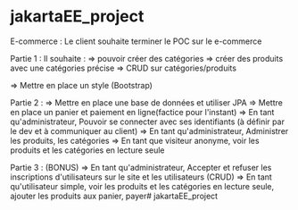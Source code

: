 # jakartaEE_project
E-commerce : 
Le client souhaite terminer le POC sur le e-commerce

Partie 1 :
Il souhaite :
=> pouvoir créer des catégories
=> créer des produits avec une catégories précise
=> CRUD sur catégories/produits

=> Mettre en place un style (Bootstrap)

Partie 2 :
=> Mettre en place une base de données et utiliser JPA
=> Mettre en place un panier et paiement en ligne(factice pour l'instant)
=> En tant qu'administrateur, Pouvoir se connecter avec ses identifiants (à définir par le dev et à communiquer au client)
=> En tant qu'administrateur, Administrer les produits, les catégories
=> En tant que visiteur anonyme, voir les produits et les catégories en lecture seule

Partie 3 : (BONUS)
=> En tant qu'administrateur, Accepter et refuser les inscriptions d'utilisateurs sur le site et les utilisateurs (CRUD)
=> En tant qu'utilisateur simple, voir les produits et les catégories en lecture seule, ajouter les produits aux panier, payer# jakartaEE_project
